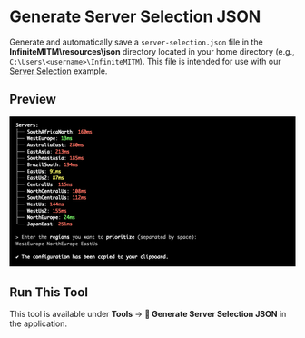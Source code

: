 # Generate Server Selection JSON

Generate and automatically save a `server-selection.json` file in the **InfiniteMITM\resources\json** directory located in your home directory (e.g., `C:\Users\<username>\InfiniteMITM`). This file is intended for use with our [Server Selection](/examples/server-selection) example.

## Preview

<p align="center">
    <img alt="InfiniteMITM - SSCG Tool" title="InfiniteMITM - SSCG Tool" src="/assets/docs/ssc-preview.jpg?v=1" />
</p>

## Run This Tool

This tool is available under **Tools** → **📄 Generate Server Selection JSON** in the application.
